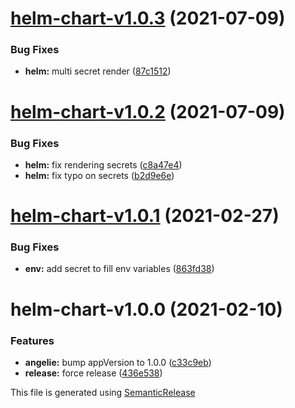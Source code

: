 # [helm-chart-v1.0.3](https://github.com/AlexisMtr/angelie/compare/helm-chart-v1.0.2...helm-chart-v1.0.3) (2021-07-09)


### Bug Fixes

* **helm:** multi secret render ([87c1512](https://github.com/AlexisMtr/angelie/commit/87c1512aee2577c00a58a66bf63ccde14e1df3f7))

# [helm-chart-v1.0.2](https://github.com/AlexisMtr/angelie/compare/helm-chart-v1.0.1...helm-chart-v1.0.2) (2021-07-09)


### Bug Fixes

* **helm:** fix rendering secrets ([c8a47e4](https://github.com/AlexisMtr/angelie/commit/c8a47e4e1c46b7e6b5d8e3c41252745677cbf3ee))
* **helm:** fix typo on secrets ([b2d9e6e](https://github.com/AlexisMtr/angelie/commit/b2d9e6e17640f76f3b76533c32342847973eb2cd))

# [helm-chart-v1.0.1](https://github.com/AlexisMtr/angelie/compare/helm-chart-v1.0.0...helm-chart-v1.0.1) (2021-02-27)


### Bug Fixes

* **env:** add secret to fill env variables ([863fd38](https://github.com/AlexisMtr/angelie/commit/863fd3891373887ffc151407e4add81e3c29510a))

# helm-chart-v1.0.0 (2021-02-10)


### Features

* **angelie:** bump appVersion to 1.0.0 ([c33c9eb](https://github.com/AlexisMtr/angelie/commit/c33c9eb12159c34f4faf3d889065e5bf8b0520df))
* **release:** force release ([436e538](https://github.com/AlexisMtr/angelie/commit/436e5383f25bb34335e13a5410499147c1b295af))

This file is generated using [SemanticRelease](https://github.com/semantic-release/changelog)
